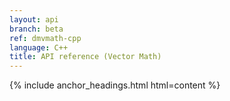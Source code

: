 ```yaml
---
layout: api
branch: beta
ref: dmvmath-cpp
language: C++
title: API reference (Vector Math)
---
```

{% include anchor_headings.html html=content %}